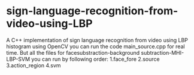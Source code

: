 # sign-language-recognition-from-video-using-LBP
A C++ implementation of sign language recognition from video using LBP histogram using OpenCV
you can run the code main_source.cpp for real time. But all the files for facesubstraction-background subtraction-MHI-LBP-SVM you can run by following order:
1.face_fore
2.source
3.action_region
4.svm
